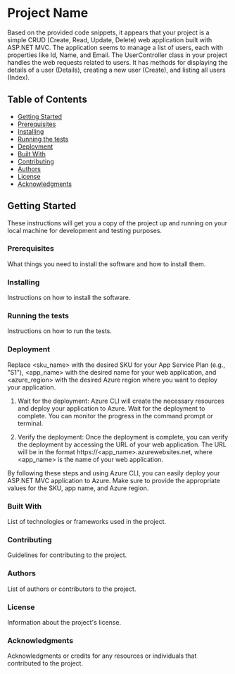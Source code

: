 # Project Name

Based on the provided code snippets, it appears that your project is a simple CRUD (Create, Read, Update, Delete) web application built with ASP.NET MVC.
The application seems to manage a list of users, each with properties like Id, Name, and Email. The UserController class in your project handles the web requests related to users. It has methods for displaying the details of a user (Details), creating a new user (Create), and listing all users (Index).

## Table of Contents

- [Getting Started](#getting-started)
- [Prerequisites](#prerequisites)
- [Installing](#installing)
- [Running the tests](#running-the-tests)
- [Deployment](#deployment)
- [Built With](#built-with)
- [Contributing](#contributing)
- [Authors](#authors)
- [License](#license)
- [Acknowledgments](#acknowledgments)

## Getting Started

These instructions will get you a copy of the project up and running on your local machine for development and testing purposes.

### Prerequisites

What things you need to install the software and how to install them.

### Installing

Instructions on how to install the software.

### Running the tests

Instructions on how to run the tests.

### Deployment

Replace <sku_name> with the desired SKU for your App Service Plan (e.g., "S1"), <app_name> with the desired name for your web application, and <azure_region> with the desired Azure region where you want to deploy your application.

1. Wait for the deployment: Azure CLI will create the necessary resources and deploy your application to Azure. Wait for the deployment to complete. You can monitor the progress in the command prompt or terminal.

2. Verify the deployment: Once the deployment is complete, you can verify the deployment by accessing the URL of your web application. The URL will be in the format https://<app_name>.azurewebsites.net, where <app_name> is the name of your web application.

By following these steps and using Azure CLI, you can easily deploy your ASP.NET MVC application to Azure. Make sure to provide the appropriate values for the SKU, app name, and Azure region.

### Built With

List of technologies or frameworks used in the project.

### Contributing

Guidelines for contributing to the project.

### Authors

List of authors or contributors to the project.

### License

Information about the project's license.

### Acknowledgments

Acknowledgments or credits for any resources or individuals that contributed to the project.
